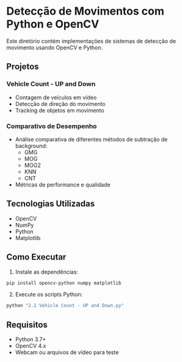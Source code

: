 # Detecção de Movimentos com Python e OpenCV

Este diretório contém implementações de sistemas de detecção de movimento usando OpenCV e Python.

## Projetos

### Vehicle Count - UP and Down
- Contagem de veículos em vídeo
- Detecção de direção do movimento
- Tracking de objetos em movimento

### Comparativo de Desempenho
- Análise comparativa de diferentes métodos de subtração de background:
  - GMG
  - MOG
  - MOG2
  - KNN
  - CNT
- Métricas de performance e qualidade

## Tecnologias Utilizadas
- OpenCV
- NumPy
- Python
- Matplotlib

## Como Executar
1. Instale as dependências:
```bash
pip install opencv-python numpy matplotlib
```

2. Execute os scripts Python:
```bash
python "2.1 Vehicle Count - UP and Down.py"
```

## Requisitos
- Python 3.7+
- OpenCV 4.x
- Webcam ou arquivos de vídeo para teste 